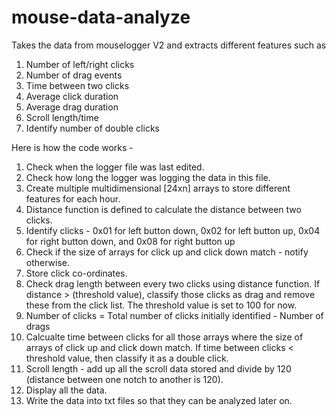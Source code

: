 # mouse-data-analyze
Takes the data from mouselogger V2 and extracts different features such as 
1. Number of left/right clicks
2. Number of drag events
3. Time between two clicks
4. Average click duration 
5. Average drag duration
6. Scroll length/time
7. Identify number of double clicks

Here is how the code works -

1. Check when the logger file was last edited.
2. Check how long the logger was logging the data in this file.
3. Create multiple multidimensional [24xn] arrays to store different features for each hour.
4. Distance function is defined to calculate the distance between two clicks.
5. Identify clicks - 0x01 for left button down, 0x02 for left button up, 0x04 for right button down, and 0x08 for right button up
6. Check if the size of arrays for click up and click down match - notify otherwise.
7. Store click co-ordinates.
8. Check drag length between every two clicks using distance function. If distance > (threshold value), classify those clicks as drag and remove these from the click list. The threshold value is set to 100 for now.
9. Number of clicks = Total number of clicks initially identified - Number of drags
10. Calcualte time between clicks for all those arrays where the size of arrays of click up and click down match. If time between clicks < threshold value, then classify it as a double click. 
11. Scroll length - add up all the scroll data stored and divide by 120 (distance between one notch to another is 120).
12. Display all the data.
13. Write the data into txt files so that they can be analyzed later on.
